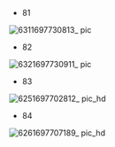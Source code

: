 - 81

![6311697730813_ pic](https://github.com/ChenxingWang93/Using-NX-Open-to-Improve-Workflows/assets/31954987/8957f0c9-e427-48d7-98f4-2ca8c8fa4c75)

- 82

![6321697730911_ pic](https://github.com/ChenxingWang93/Using-NX-Open-to-Improve-Workflows/assets/31954987/0e45a315-338a-44cb-a01b-f24a878d8ce7)

- 83

![6251697702812_ pic_hd](https://github.com/ChenxingWang93/Using-NX-Open-to-Improve-Workflows/assets/31954987/da9dbe30-49a1-43d1-b87b-0ecff4eb0bf2)

- 84

![6261697707189_ pic_hd](https://github.com/ChenxingWang93/Using-NX-Open-to-Improve-Workflows/assets/31954987/9760caa6-1c68-4bd9-a650-e4a164337ef7)

